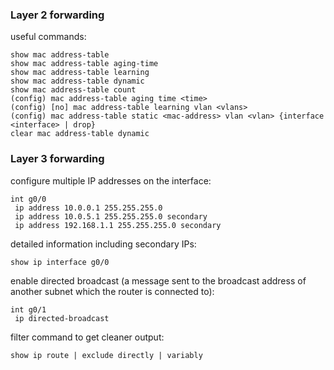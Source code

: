 ### Layer 2 forwarding

useful commands:
```
show mac address-table
show mac address-table aging-time
show mac address-table learning
show mac address-table dynamic
show mac address-table count
(config) mac address-table aging time <time>
(config) [no] mac address-table learning vlan <vlans>
(config) mac address-table static <mac-address> vlan <vlan> {interface <interface> | drop}
clear mac address-table dynamic
```

### Layer 3 forwarding

configure multiple IP addresses on the interface:
```
int g0/0
 ip address 10.0.0.1 255.255.255.0
 ip address 10.0.5.1 255.255.255.0 secondary
 ip address 192.168.1.1 255.255.255.0 secondary
```

detailed information including secondary IPs:
```
show ip interface g0/0
```

enable directed broadcast (a message sent to the broadcast address of another subnet which the router is connected to):
```
int g0/1
 ip directed-broadcast
```

filter command to get cleaner output:
```
show ip route | exclude directly | variably
```
